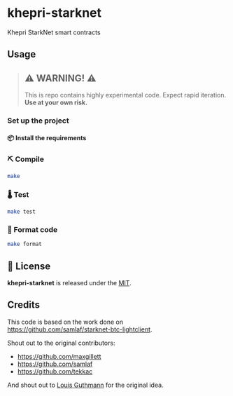# khepri-starknet
Khepri StarkNet smart contracts

## Usage

> ## ⚠️ WARNING! ⚠️
> This is repo contains highly experimental code.
> Expect rapid iteration.
> **Use at your own risk.**

### Set up the project

#### 📦 Install the requirements

### ⛏️ Compile

```bash
make
```

### 🌡️ Test

```bash
make test
```

### 💋 Format code

```bash
make format
```

## 📄 License

**khepri-starknet** is released under the [MIT](LICENSE).

## Credits

This code is based on the work done on https://github.com/samlaf/starknet-btc-lightclient.

Shout out to the original contributors:
- https://github.com/maxgillett
- https://github.com/samlaf
- https://github.com/tekkac

And shout out to [Louis Guthmann](https://twitter.com/GuthL) for the original idea.